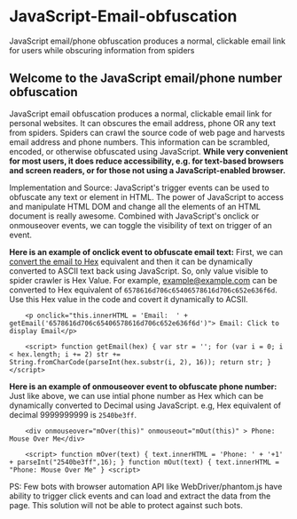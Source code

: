 # JavaScript-Email-obfuscation
JavaScript email/phone obfuscation produces a normal, clickable email link for users while obscuring information from spiders
## Welcome to the JavaScript email/phone number obfuscation
JavaScript email obfuscation produces a normal, clickable email link for personal websites. It can obscures the email address, phone OR any text from spiders. Spiders can crawl the source code of web page and harvests email address and phone numbers. This information can be  scrambled, encoded, or otherwise obfuscated using JavaScript. 
**While very convenient for most users, it does reduce accessibility, e.g. for text-based browsers and screen readers, or for those not using a JavaScript-enabled browser.**

Implementation and Source:
JavaScript's trigger events can be used to obfuscate any text or element in HTML. The power of JavaScript to access and manipulate HTML DOM and change all the elements of an HTML document is really awesome. Combined with JavaScript's onclick or onmouseover events, we can toggle the visibility of text on trigger of an event.

**Here is an example of onclick event to obfuscate  email text:**
First, we can [convert the email to Hex](http://www.asciitohex.com/) equivalent and then it can be dynamically converted to ASCII text back using JavaScript. So, only value visible to spider crawler is Hex Value. For example, example@example.com can be converted to Hex equivalent of `6578616d706c65406578616d706c652e636f6d`. Use this Hex value in the code and covert it dynamically to ACSII.

`    <p onclick="this.innerHTML = 'Email:  ' + getEmail('6578616d706c65406578616d706c652e636f6d')">
Email: Click to display Email</p>`

`    <script>
    function getEmail(hex) {
    var str = '';
    for (var i = 0; i < hex.length; i += 2)
        str += String.fromCharCode(parseInt(hex.substr(i, 2), 16));
    return str;
    }
    </script>`

**Here is an example of onmouseover event to obfuscate  phone number:**
Just like above, we can use intial phone number as Hex which can be dynamically converted to Decimal using JavaScript. e.g, Hex equivalent of decimal 9999999999 is `2540be3ff`.

`    <div onmouseover="mOver(this)" onmouseout="mOut(this)" >
    Phone: Mouse Over Me</div>`

`    <script>
    function mOver(text) {
        text.innerHTML = 'Phone: ' + '+1' + parseInt("2540be3ff",16);
        }
    function mOut(text) {
    text.innerHTML = "Phone: Mouse Over Me"
    }
    <script>`

PS: Few bots with browser automation API like WebDriver/phantom.js have ability to trigger click events and can load and extract the data from the page. This solution will not be able to protect against such bots.
